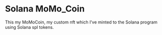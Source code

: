 # Solana MoMo_Coin

This my MoMoCoin, my custom nft which I've minted to the Solana program using Solana spl tokens.
